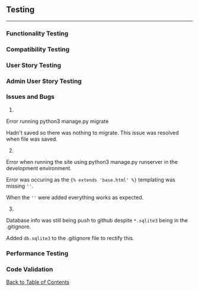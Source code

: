 ## Testing

---

### Functionality Testing

### Compatibility Testing

### User Story Testing

### Admin User Story Testing

### Issues and Bugs

1.

Error running python3 manage.py migrate

Hadn't saved so there was nothing to migrate. This issue was resolved when file was saved.

2.

Error when running the site using python3 manage.py runserver in the development environment.

Error was occuring as the `{% extends 'base.html' %}` templating was missing `''`.

When the `''` were added everything works as expected.

3.

Database info was still being push to github despite `*.sqlite3` being in the .gitignore.

Added `db.sqlite3` to the .gitignore file to rectify this.

### Performance Testing

### Code Validation

[Back to Table of Contents](README.md#table-of-contents)